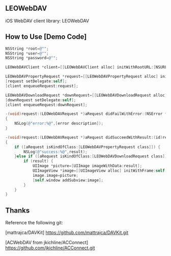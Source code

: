 LEOWebDAV
--

iOS WebDAV client library: LEOWebDAV


How to Use [Demo Code]
--
```Objective-C
NSString *root=@"";
NSString *user=@"";
NSString *password=@"";

LEOWebDAVClient *client=[[LEOWebDAVClient alloc] initWithRootURL:[NSURL URLWithString:root] andUserName:user andPassword:password];

LEOWebDAVPropertyRequest *request=[[LEOWebDAVPropertyRequest alloc] initWithPath:@"/"];
[request setDelegate:self];
[client enqueueRequest:request];

LEOWebDAVDownloadRequest *downRequest=[[LEOWebDAVDownloadRequest alloc] initWithPath:@"/picture1.jpg"];
[downRequest setDelegate:self];
[client enqueueRequest:downRequest];

-(void)request:(LEOWebDAVRequest *)aRequest didFailWithError:(NSError *)error
{
    NSLog(@"error:%@",[error description]);
}

-(void)request:(LEOWebDAVRequest *)aRequest didSucceedWithResult:(id)result
{
    if ([aRequest isKindOfClass:[LEOWebDAVPropertyRequest class]]) {
        NSLog(@"success:%@",result);
    }else if ([aRequest isKindOfClass:[LEOWebDAVDownloadRequest class]]){
        if (result) {
            UIImage *picture=[UIImage imageWithData:result];
            UIImageView *image=[[UIImageView alloc] initWithFrame:self.window.frame];
            image.image=picture;
            [self.window addSubview:image];
        }
    }
}
```
Thanks
--
Reference the following git:

[mattrajca/DAVKit]
https://github.com/mattrajca/DAVKit.git

[ACWebDAV from jkichline/ACConnect]
https://github.com/jkichline/ACConnect.git
